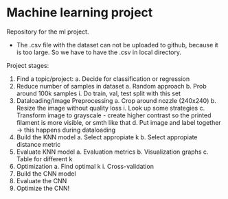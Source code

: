 # Machine learning project
Repository for the ml project.

<ul>
<li>The .csv file with the dataset can not be uploaded to github, because it is too large. So we have to have the .csv in local directory.</li>
</ul>

Project stages:
1. Find a topic/project:
	a. Decide for classification or regression
2. Reduce number of samples in dataset
	a. Random approach
	b. Prob around 100k samples
		i. Do train, val, test split with this set
3. Dataloading/Image Preprocessing
	a. Crop around nozzle (240x240)
	b. Resize the image without quality loss
		i. Look up some strategies
	c. Transform image to grayscale
		- create higher contrast so the printed filament is more visible, or smth like that
	d. Put image and label together
-> this happens during dataloading
4. Build the KNN model
	a. Select appropiate k
	b. Select appropiate distance metric
5. Evaluate KNN model
	a. Evaluation metrics
	b. Visualization graphs
	c. Table for different k
6. Optimization
	a. Find optimal k
		i. Cross-validation
7. Build the CNN model
8. Evaluate the CNN
9. Optimize the CNN!
